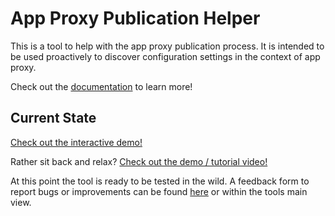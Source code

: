 # App Proxy Publication Helper

This is a tool to help with the app proxy publication process. It is intended to be used proactively to discover configuration settings in the context of app proxy. 

Check out the [documentation]( https://avsphere.github.io/appProxy/documentation.html) to learn more!

## Current State

[Check out the interactive demo!]( https://avsphere.github.io/appProxy/)

Rather sit back and relax? [Check out the demo / tutorial video!](https://youtu.be/xAMEaitzhpU)

At this point the tool is ready to be tested in the wild. A feedback form to report bugs or improvements can be found [here](https://www.surveymonkey.com/r/YJTNNLB) or within the tools main view.

